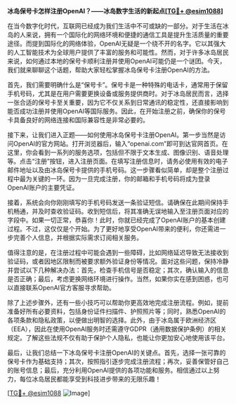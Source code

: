 **冰岛保号卡怎样注册OpenAI？——冰岛数字生活的新起点[[TG💪+ @esim1088](https://t.me/s/esim1088)]**

在当今数字化时代，互联网已经成为我们生活中不可或缺的一部分。对于生活在冰岛的人来说，拥有一个国际化的网络环境和便捷的通信工具是提升生活质量的重要途径。而提到国际化的网络体验，OpenAI无疑是一个绕不开的名字。它以其强大的人工智能技术为全球用户提供了丰富的服务和可能性。然而，对于许多冰岛居民来说，如何通过本地的保号卡顺利注册并使用OpenAI可能仍是一个谜团。今天，我们就来聊聊这个话题，帮助大家轻松掌握冰岛保号卡注册OpenAI的方法。

首先，我们需要明确什么是“保号卡”。保号卡是一种特殊的电话卡，通常用于保留手机号码，尤其是在用户需要更换设备或服务提供商时。对于冰岛居民而言，选择一张合适的保号卡至关重要，因为它不仅关系到日常通讯的稳定性，还直接影响到能否成功注册并使用OpenAI等国际服务。因此，在开始注册之前，确保你的保号卡具备良好的网络连接和国际兼容性是非常必要的。

接下来，让我们进入正题——如何使用冰岛保号卡注册OpenAI。第一步当然是访问OpenAI的官方网站。打开浏览器后，输入“openai.com”即可到达官网首页。在这里，你会看到一系列的服务选项，包括但不限于文本生成、图像识别、语音处理等。点击“注册”按钮，进入注册页面。在填写注册信息时，请务必使用有效的电子邮件地址以及由冰岛保号卡提供的手机号码。这一步骤看似简单，却是整个注册过程中最为关键的一环。因为一旦完成注册，你的邮箱和手机号码将成为登录OpenAI账户的主要凭证。

接着，系统会向你刚刚填写的手机号码发送一条验证短信。请确保在此期间保持手机畅通，并及时查收验证码。收到短信后，将其准确无误地输入至注册页面对应的字段中。如果一切正常，恭喜你！此时，你就已经完成了OpenAI账户的基本创建过程。不过，这仅仅是个开始。为了更好地享受OpenAI带来的便利，你还需进一步完善个人信息，并根据实际需求订阅相关服务。

值得注意的是，在注册过程中可能会遇到一些障碍，比如网络延迟导致无法接收到验证码，或者因地区限制而被要求额外验证身份等情况。面对这些问题，保持冷静并尝试以下几种解决办法：首先，检查手机信号是否稳定；其次，确认输入的信息是否正确；最后，考虑更换网络环境进行操作。当然，如果你实在感到困惑，也可以直接联系OpenAI官方客服寻求帮助。

除了上述步骤外，还有一些小技巧可以帮助你更高效地完成注册流程。例如，提前准备好所有必要资料，包括身份证件扫描件、护照照片等；同时，熟悉OpenAI的各项条款和隐私政策，以便做出明智的选择。此外，由于冰岛属于欧洲经济区（EEA），因此在使用OpenAI服务时还需遵守GDPR（通用数据保护条例）的相关规定。了解这些法规不仅有助于保护个人隐私，也能让你更加安心地使用该平台。

最后，让我们总结一下冰岛保号卡注册OpenAI的关键点。首先，选择一张可靠的保号卡作为基础支持；其次，按照指引逐步完成注册流程；再次，妥善保管好自己的账号信息；最后，充分利用OpenAI提供的各项功能和服务。相信通过以上努力，每位冰岛居民都能享受到科技进步带来的无限乐趣！

[[TG💪+ @esim1088](https://t.me/s/esim1088) ![Image](https://i.postimg.cc/4NQfJmqS/Snipaste-2025-05-13-00-14-12.png)]